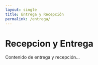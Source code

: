```yaml
---
layout: single
title: Entrega y Recepción
permalink: /entrega/
---
```

# Recepcion y Entrega

Contenido de entrega y recepción...